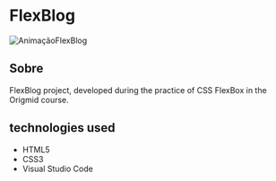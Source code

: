 <h1>FlexBlog</h1>

![AnimaçãoFlexBlog](https://user-images.githubusercontent.com/86026272/137028258-eb0ba7ab-881d-462b-9c45-5ed7cc36c4c3.gif)

<h2>Sobre</h2>
<p>FlexBlog project, developed during the practice of CSS FlexBox in the Origmid course.</p>

## technologies used
+ HTML5
+ CSS3
+ Visual Studio Code

